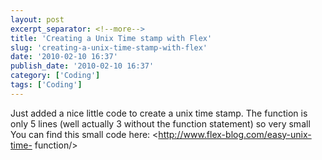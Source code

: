 ```yaml
---
layout: post
excerpt_separator: <!--more-->
title: 'Creating a Unix Time stamp with Flex'
slug: 'creating-a-unix-time-stamp-with-flex'
date: '2010-02-10 16:37'
publish_date: '2010-02-10 16:37'
category: ['Coding']
tags: ['Coding']
---
```

Just added a nice little code to create a unix time stamp. The function is
only 5 lines (well actually 3 without the function statement) so very small
You can find this small code here: <http://www.flex-blog.com/easy-unix-time-
function/>


